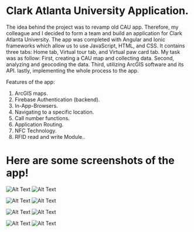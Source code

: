 # Clark Atlanta University Application.

The idea behind the project was to revamp old CAU app. Therefore, my colleague and I decided to form a team and build an application for Clark Atlanta University. 
The app was completed with Angular and Ionic frameworks which allow us to use JavaScript, HTML, and CSS. 
It contains three tabs: Home tab, Virtual tour tab, and Virtual paw card tab.
My task was as follow:
First, creating a CAU map and collecting data.
Second, analyzing and geocoding the data.
Third, utilizing ArcGIS software and its API.
lastly, implementing the whole process to the app.

Features of the app:
1. ArcGIS maps.
2. Firebase Authentication (backend).
3. In-App-Browsers.
4. Navigating to a specific location.
5. Call number functions.
6. Application Routing.
7. NFC Technology.
8. RFID read and write Module..


# Here are some screenshots of the app!



![Alt Text](https://github.com/rashedalrashdi/cauMap/blob/master/CAU%20app%20screenshots/Home%20page.png)
![Alt Text](https://github.com/rashedalrashdi/cauMap/blob/master/CAU%20app%20screenshots/Taps%20options.png)

![Alt Text](https://github.com/rashedalrashdi/cauMap/blob/master/CAU%20app%20screenshots/Campus%20times.png)
![Alt Text](https://github.com/rashedalrashdi/cauMap/blob/master/CAU%20app%20screenshots/Campus%20map.png)

![Alt Text](https://github.com/rashedalrashdi/cauMap/blob/master/CAU%20app%20screenshots/Admission%20tap.png)
![Alt Text](https://github.com/rashedalrashdi/cauMap/blob/master/CAU%20app%20screenshots/Trevor%20Anett%20Hall%20building.png)

![Alt Text](https://github.com/rashedalrashdi/cauMap/blob/master/CAU%20app%20screenshots/Panther%20Paw%20Cards.png)
![Alt Text](https://github.com/rashedalrashdi/cauMap/blob/master/CAU%20app%20screenshots/Panther%20Paw%20Cards%20options.png)

